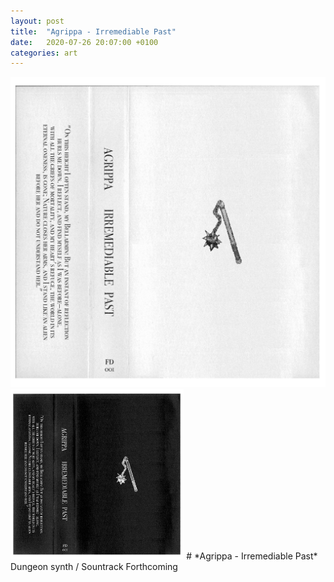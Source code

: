 ```yaml
---
layout: post
title:  "Agrippa - Irremediable Past"
date:   2020-07-26 20:07:00 +0100
categories: art
---
```


<img src="https://raw.githubusercontent.com/t11systems/t11systems.github.io/master/images/FD001_Flattened3.png" style="width: 55vw;">

<img src="https://raw.githubusercontent.com/t11systems/t11systems.github.io/master/images/FD001_Flattened4.png" style="width: 55%;">
# *Agrippa - Irremediable Past*
Dungeon synth / Sountrack
Forthcoming
